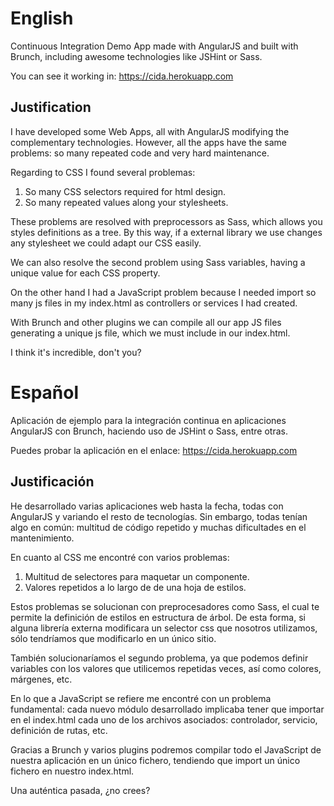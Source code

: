# English

Continuous Integration Demo App made with AngularJS and built with Brunch, including awesome technologies like JSHint or Sass.

You can see it working in: https://cida.herokuapp.com

## Justification

I have developed some Web Apps, all with AngularJS modifying the complementary technologies. However, all the apps have the 
same problems: so many repeated code and very hard maintenance.

Regarding to CSS I found several problemas:

1. So many CSS selectors required for html design.
2. So many repeated values along your stylesheets.

These problems are resolved with preprocessors as Sass, which allows you styles definitions as a tree.
By this way, if a external library we use changes any stylesheet we could adapt our CSS easily.

We can also resolve the second problem using Sass variables, having a unique value for each CSS property.

On the other hand I had a JavaScript problem because I needed import so many js files in my index.html as controllers or services I 
had created.

With Brunch and other plugins we can compile all our app JS files generating a unique js file, which we must include in our index.html.

I think it's incredible, don't you?

# Español

Aplicación de ejemplo para la integración continua en aplicaciones AngularJS con Brunch, haciendo uso de JSHint o Sass, entre otras.

Puedes probar la aplicación en el enlace: https://cida.herokuapp.com

## Justificación

He desarrollado varias aplicaciones web hasta la fecha, todas con AngularJS y variando el resto de tecnologías. Sin embargo, todas
tenían algo en común: multitud de código repetido y muchas dificultades en el mantenimiento.

En cuanto al CSS me encontré con varios problemas:

1. Multitud de selectores para maquetar un componente.
2. Valores repetidos a lo largo de de una hoja de estilos.

Estos problemas se solucionan con preprocesadores como Sass, el cual te permite la definición de estilos en estructura de árbol.
De esta forma, si alguna librería externa modificara un selector css que nosotros utilizamos, sólo tendríamos que modificarlo en un
único sitio.

También solucionaríamos el segundo problema, ya que podemos definir variables con los valores que utilicemos repetidas veces, así como
colores, márgenes, etc.

En lo que a JavaScript se refiere me encontré con un problema fundamental: cada nuevo módulo desarrollado implicaba tener que importar
en el index.html cada uno de los archivos asociados: controlador, servicio, definición de rutas, etc.

Gracias a Brunch y varios plugins podremos compilar todo el JavaScript de nuestra aplicación en un único fichero, tendiendo que
import un único fichero en nuestro index.html.

Una auténtica pasada, ¿no crees?